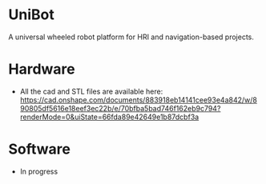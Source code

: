 # UniBot
A universal wheeled robot platform for HRI and navigation-based projects. 


# Hardware
* All the cad and STL files are available here: https://cad.onshape.com/documents/883918eb14141cee93e4a842/w/890805df5616e18eef3ec22b/e/70bfba5bad746f162eb9c794?renderMode=0&uiState=66fda89e42649e1b87dcbf3a

# Software
* In progress
